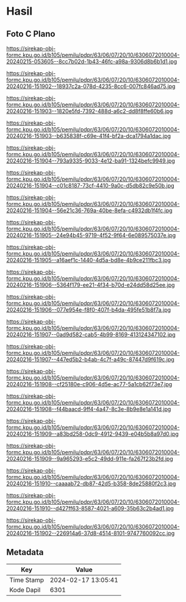 # Hasil

## Foto C Plano

https://sirekap-obj-formc.kpu.go.id/b105/pemilu/pdpr/63/06/07/20/10/6306072010004-20240215-053605--8cc7b02d-1b43-46fc-a98a-9306d8b6b1d1.jpg

https://sirekap-obj-formc.kpu.go.id/b105/pemilu/pdpr/63/06/07/20/10/6306072010004-20240216-151902--18937c2a-078d-4235-8cc6-007fc846ad75.jpg

https://sirekap-obj-formc.kpu.go.id/b105/pemilu/pdpr/63/06/07/20/10/6306072010004-20240216-151903--1820e5fd-7392-488d-a6c2-dd8f8ffe60b6.jpg

https://sirekap-obj-formc.kpu.go.id/b105/pemilu/pdpr/63/06/07/20/10/6306072010004-20240216-151903--b635838f-c69e-41f4-bf2a-dca1794a1dac.jpg

https://sirekap-obj-formc.kpu.go.id/b105/pemilu/pdpr/63/06/07/20/10/6306072010004-20240216-151904--793a9335-9033-4e12-ba91-1324befc9949.jpg

https://sirekap-obj-formc.kpu.go.id/b105/pemilu/pdpr/63/06/07/20/10/6306072010004-20240216-151904--c01c8187-73cf-4410-9a0c-d5db82c9e50b.jpg

https://sirekap-obj-formc.kpu.go.id/b105/pemilu/pdpr/63/06/07/20/10/6306072010004-20240216-151904--56e21c36-769a-40be-8efa-c4932db1f4fc.jpg

https://sirekap-obj-formc.kpu.go.id/b105/pemilu/pdpr/63/06/07/20/10/6306072010004-20240216-151905--24e94b45-9719-4f52-9f64-6e089575037e.jpg

https://sirekap-obj-formc.kpu.go.id/b105/pemilu/pdpr/63/06/07/20/10/6306072010004-20240216-151905--a16aef1c-1440-4d5a-bd8e-4b9ce211fbc3.jpg

https://sirekap-obj-formc.kpu.go.id/b105/pemilu/pdpr/63/06/07/20/10/6306072010004-20240216-151906--5364f179-ee21-4f34-b70d-e24dd58d25ee.jpg

https://sirekap-obj-formc.kpu.go.id/b105/pemilu/pdpr/63/06/07/20/10/6306072010004-20240216-151906--077e954e-f8f0-407f-b4da-495fe51b8f7a.jpg

https://sirekap-obj-formc.kpu.go.id/b105/pemilu/pdpr/63/06/07/20/10/6306072010004-20240216-151907--0ad9d582-cab5-4b99-8169-413124347102.jpg

https://sirekap-obj-formc.kpu.go.id/b105/pemilu/pdpr/63/06/07/20/10/6306072010004-20240216-151907--447ed5b2-b4ab-4c7f-a49c-87447d9f619c.jpg

https://sirekap-obj-formc.kpu.go.id/b105/pemilu/pdpr/63/06/07/20/10/6306072010004-20240216-151908--cf25180e-c906-4d5e-ac77-5a1cb62f73e7.jpg

https://sirekap-obj-formc.kpu.go.id/b105/pemilu/pdpr/63/06/07/20/10/6306072010004-20240216-151908--f44baacd-9ff4-4a47-8c3e-8b9e8e1a141d.jpg

https://sirekap-obj-formc.kpu.go.id/b105/pemilu/pdpr/63/06/07/20/10/6306072010004-20240216-151909--a83bd258-0dc9-4912-9439-e04b5b8a97d0.jpg

https://sirekap-obj-formc.kpu.go.id/b105/pemilu/pdpr/63/06/07/20/10/6306072010004-20240216-151909--9a965293-e5c2-49dd-911e-fa267f23b2fd.jpg

https://sirekap-obj-formc.kpu.go.id/b105/pemilu/pdpr/63/06/07/20/10/6306072010004-20240216-151910--caaaab72-db87-42d5-b358-8de25880f2c3.jpg

https://sirekap-obj-formc.kpu.go.id/b105/pemilu/pdpr/63/06/07/20/10/6306072010004-20240216-151910--d427ff63-8587-4021-a609-35b63c2b4ad1.jpg

https://sirekap-obj-formc.kpu.go.id/b105/pemilu/pdpr/63/06/07/20/10/6306072010004-20240216-151902--226914a6-37d8-4514-8101-9747760092cc.jpg


## Metadata

| Key        | Value               |
| ---------- | ------------------- |
| Time Stamp | 2024-02-17 13:05:41 |
| Kode Dapil | 6301                |



